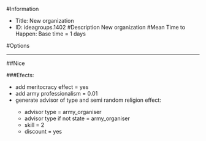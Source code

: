 #Information
 - Title: New organization
 - ID: ideagroups.1402
#Description
New organization
#Mean Time to Happen:
Base time = 1 days

#Options

___
##Nice 

###Efects:<ul><li>add meritocracy effect = yes</li><li>add army professionalism = 0.01</li><li>generate advisor of type and semi random religion effect:</li><ul><li>advisor type = army_organiser</li><li>advisor type if not state = army_organiser</li><li>skill = 2</li><li>discount = yes</li></ul></ul>
